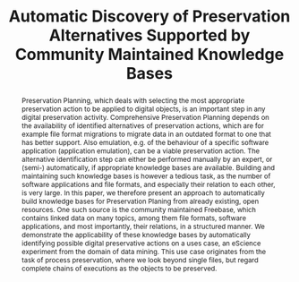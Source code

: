 ---
abstract: Preservation Planning, which deals with selecting the most appropriate preservation
  action to be applied to digital objects, is an important step in any digital preservation
  activity. Comprehensive Preservation Planning depends on the availability of identified
  alternatives of preservation actions, which are for example file format migrations
  to migrate data in an outdated format to one that has better support. Also emulation,
  e.g. of the behaviour of a specific software application (application emulation),
  can be a viable preservation action. The alternative identification step can either
  be performed manually by an expert, or (semi-) automatically, if appropriate knowledge
  bases are available. Building and maintaining such knowledge bases is however a
  tedious task, as the number of software applications and file formats, and especially
  their relation to each other, is very large. In this paper, we therefore present
  an approach to automatically build knowledge bases for Preservation Planing from
  already existing, open resources. One such source is the community maintained Freebase,
  which contains linked data on many topics, among them file formats, software applications,
  and most importantly, their relations, in a structured manner. We demonstrate the
  applicability of these knowledge bases by automatically identifying possible digital
  preservative actions on a uses case, an eScience experiment from the domain of data
  mining. This use case originates from the task of process preservation, where we
  look beyond single files, but regard complete chains of executions as the objects
  to be preserved.
creators:
- Rudolf Mayer
- Johannes Binder
- Stephan Strodl
- Andreas Rauber
date: null
document_url: https://services.phaidra.univie.ac.at/api/object/o:378078/download
grand_parent: iPRES
institutions: []
keywords: []
landing_page_url: https://phaidra.univie.ac.at/o:378078
language: eng
layout: publication
license: CC BY-NC-SA 3.0 AT
notes_url: null
parent: iPRES 2014
publication_type: paper
size: 957656
slides_url: null
source_name: iPRES
stream_url: null
title: Automatic Discovery of Preservation Alternatives Supported by Community Maintained
  Knowledge Bases
year: 2014
---
